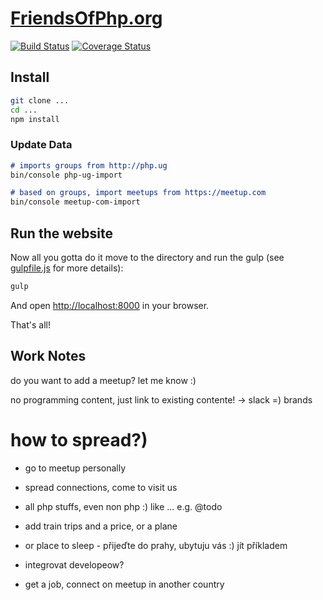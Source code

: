 # [FriendsOfPhp.org](https://www.friendsofphp.org)

[![Build Status](https://img.shields.io/travis/TomasVotruba/friendsofphp.org/master.svg?style=flat-square)](https://travis-ci.org/TomasVotruba/friendsofphp.org)
[![Coverage Status](https://img.shields.io/coveralls/TomasVotruba/friendsofphp.org/master.svg?style=flat-square)](https://coveralls.io/github/TomasVotruba/friendsofphp.org?branch=master)

## Install

```sh
git clone ...
cd ...
npm install
```

### Update Data

```markdown
# imports groups from http://php.ug
bin/console php-ug-import

# based on groups, import meetups from https://meetup.com
bin/console meetup-com-import
```

## Run the website

Now all you gotta do it move to the directory and run the gulp (see [gulpfile.js](/gulpfile.js) for more details):

```sh
gulp
```

And open [http://localhost:8000](localhost:8000) in your browser.

That's all!


## Work Notes

do you want to add a meetup? let me know :)

no programming content, just link to existing contente! -> slack =)
brands


# how to spread?)

- go to meetup personally
- spread connections, come to visit us
- all php stuffs, even non php :) like ... e.g. @todo
- add train trips and a price, or a plane
- or place to sleep - přijeďte do prahy, ubytuju vás :) jít příkladem

- integrovat developeow?
- get a job, connect on meetup in another country

